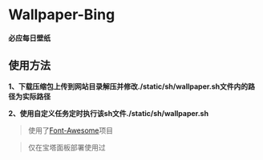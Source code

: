 # Wallpaper-Bing
**必应每日壁纸**


## **使用方法**

**1、下载压缩包上传到网站目录解压并修改./static/sh/wallpaper.sh文件内的路径为实际路径**

**2、使用自定义任务定时执行该sh文件./static/sh/wallpaper.sh**

>使用了[Font-Awesome](https://github.com/FortAwesome/Font-Awesome)项目

>仅在宝塔面板部署使用过

